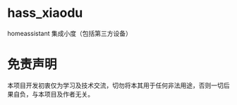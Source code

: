 # hass_xiaodu
homeassistant 集成小度（包括第三方设备）

# 免责声明
本项目开发初衷仅为学习及技术交流，切勿将本其用于任何非法用途，否则一切后果自负，与本项目及作者无关。